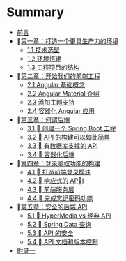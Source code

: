 # Summary

* [前言](README.md)
* [第一章：打造一个更具生产力的环境](chapter_1/README.md)
  * [1.1 技术选型](chapter_1/chap_1_1.md)
  * [1.2 环境搭建](chapter_1/chap_1_2.md)
  * [1.3 工程项目的结构](chapter_1/chap_1_3.md)
* [第二章：开始我们的前端工程](chapter_2/README.md)
  * [2.1 Angular 基础概念](chapter_2/chap_2_1.md)
  * [2.2 Angular Material 介绍](chapter_2/chap_2_2.md)
  * [2.3 添加主题支持](chapter_2/chap_2_3.md)
  * [2.4 容器化 Angular 应用](chapter_2/chap_2_4.md)
* [第三章：何谓后端](chapter_3/README.md)
  * [3.1  创建一个 Spring Boot 工程](chapter_3/chap_3_1.md)
  * [3.2  API 的构建可以如此简单](chapter_3/chap_3_2.md)
  * [3.3  有数据库支撑的 API](chapter_3/chap_3_3.md)
  * [3.4  容器化后端](chapter_3/chap_3_4.md)
* [第四章：登录鉴权功能的构建](chapter_4/README.md)
  * [4.1  打造前端登录模块](chapter_4/chap_4_1.md)
  * [4.2  响应式的 API](chapter_4/chap_4_2.md)
  * [4.3  前端服务层](chapter_4/chap_4_3.md)
  * [4.4  完成忘记密码功能](chapter_4/chap_4_4.md)
* [第五章：安全的后端 API](chapter_5/chap_5_0.md)
  * [5.1  HyperMedia vs 经典 API](chapter_5/chap_5_1.md)
  * [5.2  Spring Data 查询](chapter_5/chap_5_2.md)
  * [5.3  API 的安全](chapter_5/chap_5_3.md)
  * [5.4  API 文档和版本控制](chapter_5/chap_5_4.md)
* [附录一](appendix/appendix_0.md)
